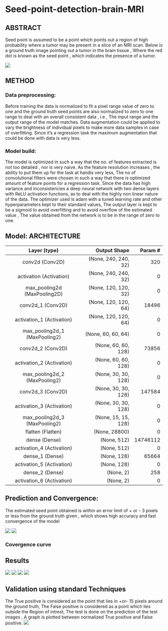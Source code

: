 # Seed-point-detection-brain-MRI

## ABSTRACT

Seed point is assumed to be a point which points out a region of high probability where a tumor
may be present in a slice of an MRI scan. Below is a ground truth image pointing out a tumor in
the brain tissue , Where the red dot is known as the seed point , which indicates the presence of
a tumor.

<img src="images/Ground truth - Seed point detection in medical imaging (brain tumor).jpg">

## METHOD 
### Data preprocessing:
Before training the data is normalized to fit a pixel range value of zero to one and the ground
truth seed points are also normalized to zero to one range to deal with an overall consistent
data , i.e , The input range and the output range of the model matches. Data augmentation
could be applied to vary the brightness of individual pixels to make more data samples in case
of overfitting. Since it’s a regression task the maximum augmentation that could be done with
data is very less.
### Model build:
The model is optimized in such a way that the no. of features extracted is not too detailed , nor
is very naive. As the feature resolution increases , the ability to put them up for the task at handis very less, The no of convolutional filters were chosen in such a way that there is optimized
amount of feature points for a regression task.
Since the data has high variance and inconsistencies a deep neural network with two dense
layers with ReLU activation functions, as to deal with the highly non linear nature of the data.
The optimizer used is adam with a tuned learning rate and other hyperparameters kept to their
standard values,
The output layer is kept to be a sigmoid to avoid overfitting and to avoid overflow of the
estimated value , The value obtained from the network is to be in the range of zero to one.

## Model: ARCHITECTURE

|Layer (type)| Output Shape| Param #|
|:----------:|------------:|-------:|
|conv2d (Conv2D)| (None, 240, 240, 32)| 320|
|activation (Activation)| (None, 240, 240, 32)| 0|
|max_pooling2d (MaxPooling2D)|(None, 120, 120, 32)| 0|
|conv2d_1 (Conv2D)| (None, 120, 120, 64) |18496|
|activation_1 (Activation) |(None, 120, 120, 64)| 0|
|max_pooling2d_1 (MaxPooling2)|(None, 60, 60, 64)| 0|
|conv2d_2 (Conv2D)| (None, 60, 60, 128)| 73856|
|activation_2 (Activation) |(None, 60, 60, 128)| 0|
|max_pooling2d_2 (MaxPooling2)|(None, 30, 30, 128)| 0|
|conv2d_3 (Conv2D)| (None, 30, 30, 128)| 147584|
|activation_3 (Activation)| (None, 30, 30, 128)| 0|
|max_pooling2d_3 (MaxPooling2)|(None, 15, 15, 128)| 0|
|flatten (Flatten)| (None, 28800) |0|
|dense (Dense)| (None, 512)| 14746112|
|activation_4 (Activation)| (None, 512)| 0|
|dense_1 (Dense)| (None, 128)| 65664|
|activation_5 (Activation) |(None, 128)| 0|
|dense_2 (Dense)| (None, 2)| 258|
|activation_6 (Activation)| (None, 2)| 0|
 
## Prediction and Convergence:
The estimated seed point obtained is within an error limit of + or - 3 pixels or less from the
ground truth given , which shows high accuracy and fast convergence of the model

<img src="images/loss.jpeg">
          
<img src="images/accuracy.jpeg">

### Covergence curve
## Results

<img src="images/Results 1 - Seed point detection in medical imaging (brain tumor).jpeg">
          
<img src="images/Results 2 - Seed point detection in medical imaging (brain tumor).jpeg">

<img src="images/Results 3 - Seed point detection in medical imaging (brain tumor).jpeg">
   
<img src="images/Results 4 - Seed point detection in medical imaging (brain tumor).jpeg">

## Validation using standard Techniques
The True positive is considered as the point that lies in +or- 15 pixels around the ground
truth, The False positive is considered as a point which lies outside the Region of intrest,
The test is done on the prediction of the test images , A graph is plotted between
normalized True positive and False positive.
<img src="images/ROC curve.jpeg">
